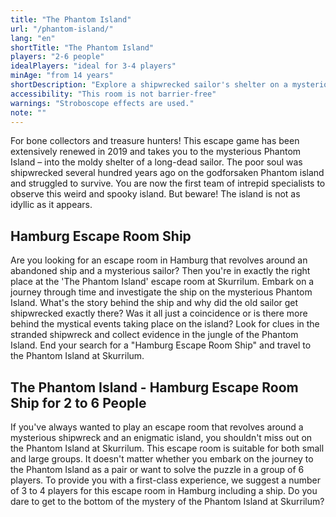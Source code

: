 ```yaml
---
title: "The Phantom Island"
url: "/phantom-island/"
lang: "en"
shortTitle: "The Phantom Island"
players: "2-6 people"
idealPlayers: "ideal for 3-4 players"
minAge: "from 14 years"
shortDescription: "Explore a shipwrecked sailor's shelter on a mysterious, not-so-idyllic island."
accessibility: "This room is not barrier-free"
warnings: "Stroboscope effects are used."
note: ""
---
```


For bone collectors and treasure hunters! This escape game has been extensively renewed in 2019 and takes you to the mysterious Phantom Island – into the moldy shelter of a long-dead sailor. The poor soul was shipwrecked several hundred years ago on the godforsaken Phantom island and struggled to survive. You are now the first team of intrepid specialists to observe this weird and spooky island. But beware! The island is not as idyllic as it appears.

## Hamburg Escape Room Ship

Are you looking for an escape room in Hamburg that revolves around an abandoned ship and a mysterious sailor? Then you're in exactly the right place at the 'The Phantom Island' escape room at Skurrilum. Embark on a journey through time and investigate the ship on the mysterious Phantom Island. What's the story behind the ship and why did the old sailor get shipwrecked exactly there? Was it all just a coincidence or is there more behind the mystical events taking place on the island? Look for clues in the stranded shipwreck and collect evidence in the jungle of the Phantom Island. End your search for a "Hamburg Escape Room Ship" and travel to the Phantom Island at Skurrilum.


## The Phantom Island - Hamburg Escape Room Ship for 2 to 6 People

If you've always wanted to play an escape room that revolves around a mysterious shipwreck and an enigmatic island, you shouldn't miss out on the Phantom Island at Skurrilum. This escape room is suitable for both small and large groups. It doesn't matter whether you embark on the journey to the Phantom Island as a pair or want to solve the puzzle in a group of 6 players. To provide you with a first-class experience, we suggest a number of 3 to 4 players for this escape room in Hamburg including a ship. Do you dare to get to the bottom of the mystery of the Phantom Island at Skurrilum?
